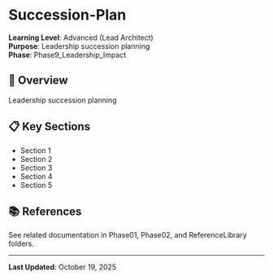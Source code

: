 # Succession-Plan

**Learning Level**: Advanced (Lead Architect)  
**Purpose**: Leadership succession planning  
**Phase**: Phase9_Leadership_Impact

## 🎯 Overview

Leadership succession planning

## 📋 Key Sections

- Section 1
- Section 2
- Section 3
- Section 4
- Section 5

## 📚 References

See related documentation in Phase01, Phase02, and ReferenceLibrary folders.

---

**Last Updated**: October 19, 2025
